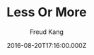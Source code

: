 ---
title: Less Or More
github: https://github.com/luoyan35714/LessOrMore
demo: https://www.hifreud.com/
author: Freud Kang
ssg:
  - Jekyll
cms:
  - No Cms
date: 2016-08-20T17:16:00.000Z
description: Jekyll theme.
stale: false
---